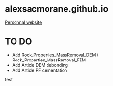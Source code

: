# alexsacmorane.github.io
[Personnal website](https://alexsacmorane.github.io)

# TO DO
- Add Rock_Properties_MassRemoval_DEM / Rock_Properties_MassRemoval_FEM
- Add Article DEM debonding
- Add Article PF cementation

test
